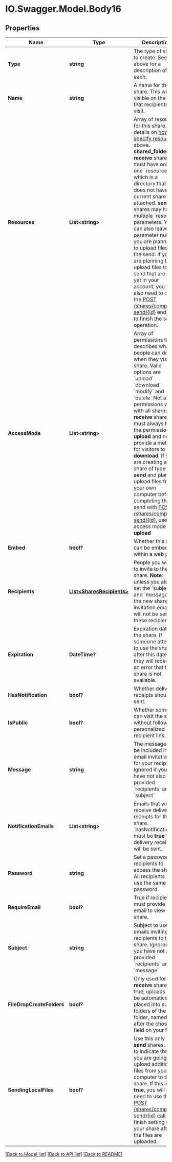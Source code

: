 # IO.Swagger.Model.Body16
## Properties

Name | Type | Description | Notes
------------ | ------------- | ------------- | -------------
**Type** | **string** | The type of share to create. See above for a description of each. | 
**Name** | **string** | A name for the share. This will be visible on the page that recipients visit.  | 
**Resources** | **List&lt;string&gt;** | Array of resources for this share. See details on [how to specify resources](#section/Identifying-Resources) above.  **shared_folder** and **receive** shares must have only one &#x60;resource&#x60;, which is a directory that does not have a current share attached.  **send** shares may have multiple &#x60;resource&#x60; parameters. You can also leave this parameter null if you are planning to upload files to the send. If you are planning to upload files to the send that are not yet in your account, you will also need to call the [POST /shares/complete-send/{id}](#operation/completeDirectSend) endpoint to finish the send operation.  | [optional] 
**AccessMode** | **List&lt;string&gt;** | Array of permissions that describes what people can do when they visit the share. Valid options are &#x60;upload&#x60; &#x60;download&#x60; &#x60;modify&#x60; and &#x60;delete&#x60;  Not all permissions work with all shares - **receive** shares must always have the permission to **upload** and never provide a method for visitors to **download**.  If you are creating a share of type **send** and plan to upload files from your own computer before completing the send with [POST /shares/complete-send/{id}](#operation/completeDirectSend), use the access mode **upload** | 
**Embed** | **bool?** | Whether this share can be embedded within a web page. | [optional] 
**Recipients** | [**List&lt;SharesRecipients&gt;**](SharesRecipients.md) | People you want to invite to the share. **Note**: unless you also set the &#x60;subject&#x60; and &#x60;message&#x60; for the new share, invitation emails will not be sent to these recipients. | [optional] 
**Expiration** | **DateTime?** | Expiration date for the share. If someone attempts to use the share after this date, they will receive an error that the share is not available. | [optional] 
**HasNotification** | **bool?** | Whether delivery receipts should be sent. | [optional] 
**IsPublic** | **bool?** | Whether someone can visit the share without following a personalized recipient link. | [optional] 
**Message** | **string** | The message to be included in email invitations for your recipients. Ignored if you have not also provided &#x60;recipients&#x60; and &#x60;subject&#x60; | [optional] 
**NotificationEmails** | **List&lt;string&gt;** | Emails that will receive delivery receipts for this share. &#x60;hasNotification&#x60; must be **true** for delivery receipts will be sent. | [optional] 
**Password** | **string** | Set a password for recipients to access the share. All recipients will use the same password. | [optional] 
**RequireEmail** | **bool?** | True if recipients must provide their email to view the share. | [optional] 
**Subject** | **string** | Subject to use on emails inviting recipients to the share. Ignored if you have not also provided &#x60;recipients&#x60; and a &#x60;message&#x60; | [optional] 
**FileDropCreateFolders** | **bool?** | Only used for **receive** shares. If true, uploads will be automatically placed into sub-folders of the folder, named after the chosen field on your form.  | [optional] 
**SendingLocalFiles** | **bool?** | Use this only for **send** shares. Flag to indicate that you are going to upload additional files from your computer to the share. If this is **true**, you will also need to use the [POST /shares/complete-send/{id}](#operation/completeDirectSend) call to finish setting up your share after the files are uploaded. | [optional] 

[[Back to Model list]](../README.md#documentation-for-models) [[Back to API list]](../README.md#documentation-for-api-endpoints) [[Back to README]](../README.md)

